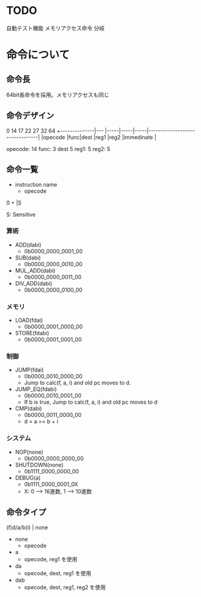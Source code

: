 # TODO

自動テスト機能
メモリアクセス命令
分岐

# 命令について

## 命令長
64bit長命令を採用。メモリアクセスも同じ

## 命令デザイン

0             14   17    22    27    32                               64
+--------------|--- |-----|-----|-----|--------------------------------|
|opecode       |func|dest |reg1 |reg2 |immedinate                      |

opecode: 14
func: 3
dest 5
reg1: 5
reg2: 5


## 命令一覧

- instruction name
  - opecode

0
+
|S


S: Sensitive 

### 算術
- ADD(dabi)
  - 0b0000_0000_0001_00
- SUB(dabi)
  - 0b0000_0000_0010_00
- MUL_ADD(dabi)
  - 0b0000_0000_0011_00
- DIV_ADD(dabi)
  - 0b0000_0000_0100_00

### メモリ
- LOAD(fdai)
  - 0b0000_0001_0000_00
- STORE(fdabi)
  - 0b0000_0001_0001_00

### 制御
- JUMP(fdai)
  - 0b0000_0010_0000_00
  - Jump to calc(f, a, i) and old pc moves to d.
- JUMP_EQ(fdabi)
  - 0b0000_0010_0001_00
  - If b is true, Jump to calc(f, a, i) and old pc moves to d 
- CMP(dabi)
  - 0b0000_0011_0000_00
  - d = a == b + i

### システム
- NOP(none)
  - 0b0000_0000_0000_00
- SHUTDOWN(none)
  - 0b1111_0000_0000_00
- DEBUG(a)
  - 0b1111_0000_0001_0X
  - X: 0 --> 16進数, 1 --> 10進数

## 命令タイプ

(f)d/a/b(i) | none

- none
  - opecode
- a
  - opecode, reg1 を使用
- da
  - opecode, dest, reg1 を使用
- dab
  - opecode, dest, reg1, reg2 を使用
